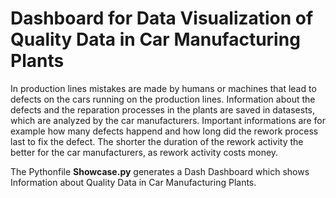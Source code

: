 # Dashboard for Data Visualization of Quality Data in Car Manufacturing Plants
In production lines mistakes are made by humans or machines that lead to defects on the cars running on the production lines. Information about the defects and the reparation processes in the plants are saved in datasests, which are analyzed by the car manufacturers. Important informations are for example how many defects happend and how long did the rework process last to fix the defect. The shorter the duration of the rework activity the better for the car manufacturers, as rework activity costs money.

The Pythonfile **Showcase.py** generates a Dash Dashboard which shows Information about Quality Data in Car Manufacturing Plants. 
